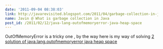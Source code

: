 ```yaml
---
date: '2011-09-04 08:38:03'
link: http://javarevisited.blogspot.com/2011/04/garbage-collection-in-java.html
name: Javin @ What is garbage collection in Java
post_id: /2011/02/12/java-lang-outofmemoryerror-java-heap-space
---
```


OutOfMemoryError is a tricky one , by the way here is my way of solving <a href="http://javarevisited.blogspot.com/2011/09/javalangoutofmemoryerror-permgen-space.html" rel="nofollow"> 2 solution of java.lang.outofmemoryerror java heap space </a>